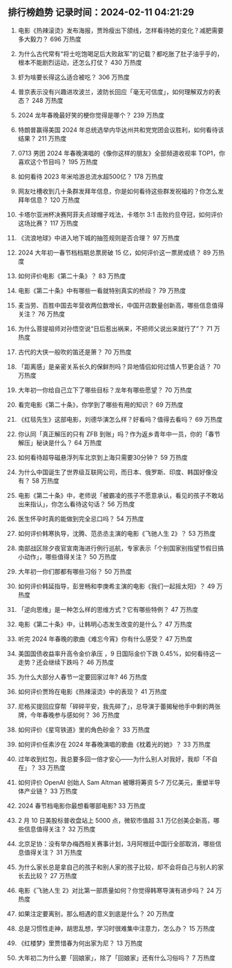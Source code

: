 
## 排行榜趋势 记录时间：2024-02-11 04:21:29
  
  1. 电影《热辣滚烫》发布海报，贾玲瘦出下颌线，怎样看待她的变化？减肥需要多大毅力？ 696 万热度
    
  2. 为什么古代常有“将士吃饱喝足后大败敌军”的记载？都吃胀了肚子油乎乎的，根本不能剧烈运动，还怎么打仗？ 430 万热度
    
  3. 虾为啥要长得这么适合被吃？ 306 万热度
    
  4. 普京表示没有兴趣进攻波兰，波防长回应「毫无可信度」，如何理解双方的表态？ 248 万热度
    
  5. 2024 龙年春晚最好笑的梗你觉得是哪个？ 239 万热度
    
  6. 特朗普赢得美国 2024 年总统选举内华达州共和党党团会议胜利，如何看待该结果？ 211 万热度
    
  7. 0713 男团 2024 年春晚演唱的《像你这样的朋友》全部频道收视率 TOP1，你喜欢这个节目吗？ 195 万热度
    
  8. 如何看待 2023 年米哈游总流水超500亿？ 178 万热度
    
  9. 网友吐槽收到几十条群发拜年信息，你是如何看待这些群发祝福的？你怎么发拜年信息？ 120 万热度
    
  10. 卡塔尔亚洲杯决赛阿菲夫点球帽子戏法，卡塔尔 3:1 击败约旦夺冠，如何评价这场比赛？ 117 万热度
    
  11. 《流浪地球》中进入地下城的抽签规则是否合理？ 97 万热度
    
  12. 2024 大年初一春节档档期总票房破 15 亿，如何评价这一票房成绩？ 89 万热度
    
  13. 如何评价电影《第二十条》？ 83 万热度
    
  14. 电影《第二十条》中有哪些一看就特别真实的桥段？ 79 万热度
    
  15. 麦当劳、百胜中国去年营收两位数增长，中国开店数量创新高，哪些信息值得关注？ 76 万热度
    
  16. 为什么菩提祖师对孙悟空说“日后惹出祸来，不把师父说出来就行了”？ 71 万热度
    
  17. 古代的大侠一般吹的笛还是箫？ 70 万热度
    
  18. 「距离感」是亲密关系长久的保鲜剂吗？异地情侣如何过情人节更合适？ 70 万热度
    
  19. 大年初一你给自己立下了哪些目标？龙年有哪些愿望？ 70 万热度
    
  20. 看完电影《第二十条》，你学到了哪些有用的知识？ 69 万热度
    
  21. 《红毯先生》这部电影，刘德华演怎么样？好看吗？值得去看吗？ 69 万热度
    
  22. 你认同「真正解压的只有 ZFB 到账」吗？作为返乡青年中一员，你的「春节解压」秘诀是什么？ 64 万热度
    
  23. 如何看待超导磁悬浮列车北京到上海只需要30分钟？ 59 万热度
    
  24. 为什么中国诞生了世界级互联网公司，而日本、俄罗斯、印度、韩国好像没有？ 58 万热度
    
  25. 电影《第二十条》中，老师说「被霸凌的孩子不愿意承认，看见的孩子不敢站出来指认」，你怎么看待这句话？ 56 万热度
    
  26. 医生怀孕时真的能做到完全忌口吗？ 54 万热度
    
  27. 如何评价韩寒执导，沈腾、范丞丞主演的电影《飞驰人生 2》？ 53 万热度
    
  28. 南部战区除夕夜官宣南海进行例行巡航，专家表示「个别国家别指望节假日搞小动作」，哪些值得关注？ 50 万热度
    
  29. 大年初一你们那都有哪些习俗？ 50 万热度
    
  30. 如何评价韩延指导，彭昱畅和李庚希主演的电影《我们一起摇太阳》？ 49 万热度
    
  31. 「逆向思维」是一种怎么样的思维方式？它有哪些特例？ 47 万热度
    
  32. 电影《第二十条》中，让韩明心态发生改变的是什么？ 47 万热度
    
  33. 听完 2024 年春晚的歌曲《难忘今宵》你有什么感受？ 47 万热度
    
  34. 美国国债收益率升高令金价承压 ，9 日国际金价下跌 0.45%，如何看待这一走势？还会继续下跌吗？ 46 万热度
    
  35. 为什么大部分人春节一定要回家过年? 46 万热度
    
  36. 如何评价贾玲在电影《热辣滚烫》中的表现？ 41 万热度
    
  37. 尼格买提回应穿帮「碎碎平安，我先碎了」，总导演于蕾揭秘他手中剩的两张牌，今年春晚参与感如何？ 36 万热度
    
  38. 如何评价《星穹铁道》里的角色砂金？ 33 万热度
    
  39. 如何评价任素汐在 2024 年春晚演唱的歌曲《枕着光的她》？ 33 万热度
    
  40. 过年收到红包，我总要多回一倍才安心——为什么别人对我好，我却「不自在」？ 33 万热度
    
  41. 如何评价 OpenAI 创始人 Sam Altman 被曝将筹资 5-7 万亿美元，重塑半导体产业链？ 33 万热度
    
  42. 2024 春节档电影你最想看哪部电影? 33 万热度
    
  43. 2 月 10 日美股标普收盘站上 5000 点，微软市值超 3.1 万亿创美企新高，哪些信息值得关注？ 32 万热度
    
  44. 北京足协：没有举办梅西相关赛事计划，3月阿根廷中国行全部取消，哪些信息值得关注？ 31 万热度
    
  45. 为什么家长总是拿自己的孩子和别人家的孩子比较，却不会将自己与别人的家长去比较？ 27 万热度
    
  46. 电影《飞驰人生 2》对比第一部质量如何？你觉得韩寒导演有进步吗？ 24 万热度
    
  47. 如果注定要离别，那么相遇的意义到底是什么？ 20 万热度
    
  48. 总是习惯性走神，胡思乱想，学习时很难集中注意力，怎么办？ 15 万热度
    
  49. 《红楼梦》里贾惜春为何出家为尼？ 13 万热度
    
  50. 大年初二为什么要「回娘家」，除了「回娘家」还有什么习俗吗？ 7 万热度
    